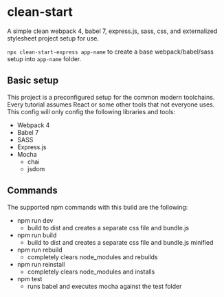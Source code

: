 # clean-start
A simple clean webpack 4, babel 7, express.js, sass, css, and externalized stylesheet project setup for use.

`npx clean-start-express app-name` to create a base webpack/babel/sass setup into `app-name` folder.


## Basic setup
This project is a preconfigured setup for the common modern toolchains.  Every tutorial assumes React or some other tools that not everyone uses.  This config will only config the following libraries and tools:

* Webpack 4
* Babel 7
* SASS
* Express.js
* Mocha
  - chai
  - jsdom

## Commands
The supported npm commands with this build are the following:

* npm run dev
  - build to dist and creates a separate css file and bundle.js
* npm run build
  - build to dist and creates a separate css file and bundle.js minified
* npm run rebuild
  - completely clears node_modules and rebuilds
* npm run reinstall
  - completely clears node_modules and installs
* npm test
  - runs babel and executes mocha against the test folder
